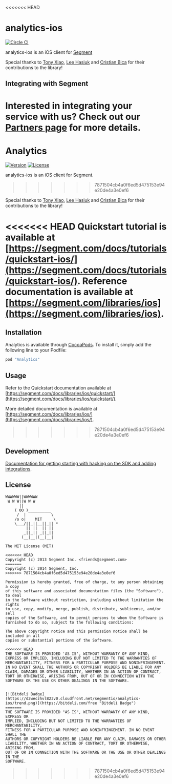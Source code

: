 <<<<<<< HEAD
# analytics-ios 

[![Circle CI](https://img.shields.io/circleci/project/BrightFlair/PHP.Gt.svg?style=flat-square)](https://circleci.com/gh/segmentio/analytics-ios)

analytics-ios is an iOS client for [Segment](https://segment.com)

Special thanks to [Tony Xiao](https://github.com/tonyxiao), [Lee Hasiuk](https://github.com/lhasiuk) and [Cristian Bica](https://github.com/cristianbica) for their contributions to the library!

## Integrating with Segment

Interested in integrating your service with us? Check out our [Partners page](https://segment.com/partners/) for more details.
=======
# Analytics

[![Version](https://img.shields.io/cocoapods/v/Analytics.svg?style=flat)](https://cocoapods.org//pods/Analytics)
[![License](https://img.shields.io/cocoapods/l/Analytics.svg?style=flat)](http://cocoapods.org/pods/Analytics)

analytics-ios is an iOS client for Segment.
>>>>>>> 7871504cb4a0f6ed5d475153e94e20de4a3e0ef6

Special thanks to [Tony Xiao](https://github.com/tonyxiao), [Lee Hasiuk](https://github.com/lhasiuk) and [Cristian Bica](https://github.com/cristianbica) for their contributions to the library!

<<<<<<< HEAD
Quickstart tutorial is available at [https://segment.com/docs/tutorials/quickstart-ios/](https://segment.com/docs/tutorials/quickstart-ios/).
Reference documentation is available at [https://segment.com/libraries/ios](https://segment.com/libraries/ios).
=======
## Installation

Analytics is available through [CocoaPods](http://cocoapods.org). To install
it, simply add the following line to your Podfile:

```ruby
pod "Analytics"
```

## Usage

Refer to the Quickstart documentation available at [https://segment.com/docs/libraries/ios/quickstart/](https://segment.com/docs/libraries/ios/quickstart/).

More detailed documentation is available at [https://segment.com/docs/libraries/ios/](https://segment.com/docs/libraries/ios/).
>>>>>>> 7871504cb4a0f6ed5d475153e94e20de4a3e0ef6

## Development

[Documentation for getting starting with hacking on the SDK and adding integrations](https://segmentio.hackpad.com/Engineering-Getting-started-with-the-iOS-SDK-1LQqD1q9SKQ).

## License

```
WWWWWW||WWWWWW
 W W W||W W W
      ||
    ( OO )__________
     /  |           \
    /o o|    MIT     \
    \___/||_||__||_|| *
         || ||  || ||
        _||_|| _||_||
       (__|__|(__|__|

The MIT License (MIT)

<<<<<<< HEAD
Copyright (c) 2013 Segment Inc. <friends@segment.com>
=======
Copyright (c) 2014 Segment, Inc.
>>>>>>> 7871504cb4a0f6ed5d475153e94e20de4a3e0ef6

Permission is hereby granted, free of charge, to any person obtaining a copy
of this software and associated documentation files (the "Software"), to deal
in the Software without restriction, including without limitation the rights
to use, copy, modify, merge, publish, distribute, sublicense, and/or sell
copies of the Software, and to permit persons to whom the Software is
furnished to do so, subject to the following conditions:

The above copyright notice and this permission notice shall be included in all
copies or substantial portions of the Software.

<<<<<<< HEAD
THE SOFTWARE IS PROVIDED 'AS IS', WITHOUT WARRANTY OF ANY KIND, EXPRESS OR IMPLIED, INCLUDING BUT NOT LIMITED TO THE WARRANTIES OF MERCHANTABILITY, FITNESS FOR A PARTICULAR PURPOSE AND NONINFRINGEMENT. IN NO EVENT SHALL THE AUTHORS OR COPYRIGHT HOLDERS BE LIABLE FOR ANY CLAIM, DAMAGES OR OTHER LIABILITY, WHETHER IN AN ACTION OF CONTRACT, TORT OR OTHERWISE, ARISING FROM, OUT OF OR IN CONNECTION WITH THE SOFTWARE OR THE USE OR OTHER DEALINGS IN THE SOFTWARE.


[![Bitdeli Badge](https://d2weczhvl823v0.cloudfront.net/segmentio/analytics-ios/trend.png)](https://bitdeli.com/free "Bitdeli Badge")
=======
THE SOFTWARE IS PROVIDED "AS IS", WITHOUT WARRANTY OF ANY KIND, EXPRESS OR
IMPLIED, INCLUDING BUT NOT LIMITED TO THE WARRANTIES OF MERCHANTABILITY,
FITNESS FOR A PARTICULAR PURPOSE AND NONINFRINGEMENT. IN NO EVENT SHALL THE
AUTHORS OR COPYRIGHT HOLDERS BE LIABLE FOR ANY CLAIM, DAMAGES OR OTHER
LIABILITY, WHETHER IN AN ACTION OF CONTRACT, TORT OR OTHERWISE, ARISING FROM,
OUT OF OR IN CONNECTION WITH THE SOFTWARE OR THE USE OR OTHER DEALINGS IN THE
SOFTWARE.
```
>>>>>>> 7871504cb4a0f6ed5d475153e94e20de4a3e0ef6
